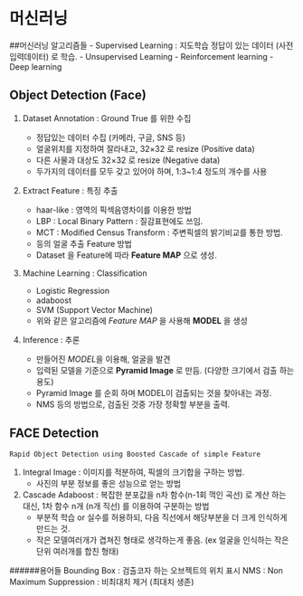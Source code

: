 # 머신러닝

##머신러닝 알고리즘들
    - Supervised Learning : 지도학습
        정답이 있는 데이터 (사전입력데이터) 로 학습.
    - Unsupervised Learning
    - Reinforcement learning
    - Deep learning

## Object Detection (Face)

1. Dataset Annotation : Ground True 를 위한 수집
    - 정답있는 데이터 수집 (카메라, 구글, SNS 등)
    - 얼굴위치를 지정하여 잘라내고, 32×32 로 resize (Positive data)
    - 다른 사물과 대상도 32×32 로 resize (Negative data)
    - 두가지의 데이터를 모두 갖고 있어야 하며, 1:3~1:4 정도의 개수를 사용

2. Extract Feature : 특징 추출
    - haar-like : 영역의 픽섹음영차이를 이용한 방법
    - LBP : Local Binary Pattern : 질감표현에도 쓰임. 
    - MCT : Modified Census Transform : 주변픽셀의 밝기비교를 통한 방법.
    - 등의 얼굴 추출 Feature 방법
    - Dataset 을 Feature에 따라 **Feature MAP** 으로 생성.

3. Machine Learning : Classification
    - Logistic Regression
    - adaboost
    - SVM (Support Vector Machine)
    - 위와 같은 알고리즘에 *Feature MAP* 을 사용해 **MODEL** 을 생성

4. Inference : 추론
    - 만들어진 *MODEL*을 이용해, 얼굴을 발견
    - 입력된 모델을 기준으로 **Pyramid Image** 로 만듬. (다양한 크기에서 검출 하는 용도)
    - Pyramid Image 를 순회 하며 MODEL이 검출되는 것을 찾아내는 과정.
    - NMS 등의 방법으로, 검출된 것중 가장 정확할 부분을 출력.

## FACE Detection
    Rapid Object Detection using Boosted Cascade of simple Feature

1. Integral Image : 이미지를 적분하여, 픽셀의 크기합을 구하는 방법.
    - 사진의 부분 정보를 좋은 성능으로 얻는 방법
2. Cascade Adaboost : 복잡한 분포값을 n차 함수(n-1회 꺽인 곡선) 로 계산 하는 대신, 1차 함수 n개 (n개 직선) 를 이용하여 구분하는 방법
    - 부분적 학습 or 실수를 허용하되, 다음 직선에서 해당부분을 더 크게 인식하게 만드는 것.
    - 작은 모델여러개가 겹쳐진 형태로 생각하는게 좋음. (ex 얼굴을 인식하는 작은 단위 여러개를 합친 형태)




######용어들
Bounding Box : 검출코자 하는 오브젝트의 위치 표시
NMS : Non Maximum Suppression : 비최대치 제거 (최대치 생존)
